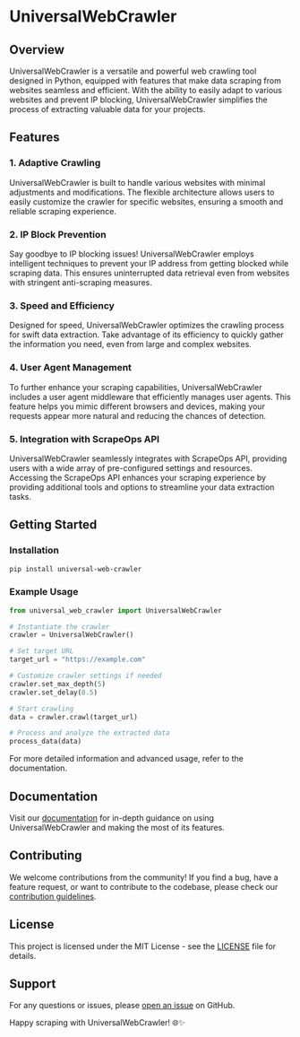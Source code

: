 # UniversalWebCrawler

## Overview

UniversalWebCrawler is a versatile and powerful web crawling tool designed in Python, equipped with features that make data scraping from websites seamless and efficient. With the ability to easily adapt to various websites and prevent IP blocking, UniversalWebCrawler simplifies the process of extracting valuable data for your projects.

## Features

### 1. Adaptive Crawling

UniversalWebCrawler is built to handle various websites with minimal adjustments and modifications. The flexible architecture allows users to easily customize the crawler for specific websites, ensuring a smooth and reliable scraping experience.

### 2. IP Block Prevention

Say goodbye to IP blocking issues! UniversalWebCrawler employs intelligent techniques to prevent your IP address from getting blocked while scraping data. This ensures uninterrupted data retrieval even from websites with stringent anti-scraping measures.

### 3. Speed and Efficiency

Designed for speed, UniversalWebCrawler optimizes the crawling process for swift data extraction. Take advantage of its efficiency to quickly gather the information you need, even from large and complex websites.

### 4. User Agent Management

To further enhance your scraping capabilities, UniversalWebCrawler includes a user agent middleware that efficiently manages user agents. This feature helps you mimic different browsers and devices, making your requests appear more natural and reducing the chances of detection.

### 5. Integration with ScrapeOps API

UniversalWebCrawler seamlessly integrates with ScrapeOps API, providing users with a wide array of pre-configured settings and resources. Accessing the ScrapeOps API enhances your scraping experience by providing additional tools and options to streamline your data extraction tasks.

## Getting Started

### Installation

```bash
pip install universal-web-crawler
```

### Example Usage

```python
from universal_web_crawler import UniversalWebCrawler

# Instantiate the crawler
crawler = UniversalWebCrawler()

# Set target URL
target_url = "https://example.com"

# Customize crawler settings if needed
crawler.set_max_depth(5)
crawler.set_delay(0.5)

# Start crawling
data = crawler.crawl(target_url)

# Process and analyze the extracted data
process_data(data)
```

For more detailed information and advanced usage, refer to the documentation.

## Documentation

Visit our [documentation](https://github.com/your-username/universal-web-crawler) for in-depth guidance on using UniversalWebCrawler and making the most of its features.

## Contributing

We welcome contributions from the community! If you find a bug, have a feature request, or want to contribute to the codebase, please check our [contribution guidelines](CONTRIBUTING.md).

## License

This project is licensed under the MIT License - see the [LICENSE](LICENSE) file for details.

## Support

For any questions or issues, please [open an issue](https://github.com/your-username/universal-web-crawler/issues) on GitHub.

Happy scraping with UniversalWebCrawler! 🌐✨
